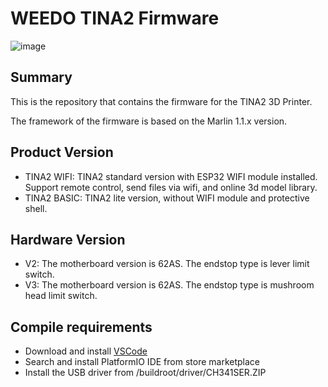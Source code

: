# WEEDO TINA2 Firmware
![image](http://www.weedo.ltd/wp-content/uploads/2019/11/TINA2.jpg)

## Summary
This is the repository that contains the firmware for the TINA2 3D Printer. 

The framework of the firmware is based on the Marlin 1.1.x version. 

## Product Version 
- TINA2 WIFI: TINA2 standard version with ESP32 WIFI module installed. Support remote control, send files via wifi, and online 3d model library.
- TINA2 BASIC: TINA2 lite version, without WIFI module and protective shell.

## Hardware Version 
- V2: The motherboard version is 62AS. The endstop type is lever limit switch.
- V3: The motherboard version is 62AS. The endstop type is mushroom head limit switch.

## Compile requirements

- Download and install [VSCode](https://code.visualstudio.com/)
- Search and install PlatformIO IDE from store marketplace
- Install the USB driver from /buildroot/driver/CH341SER.ZIP

